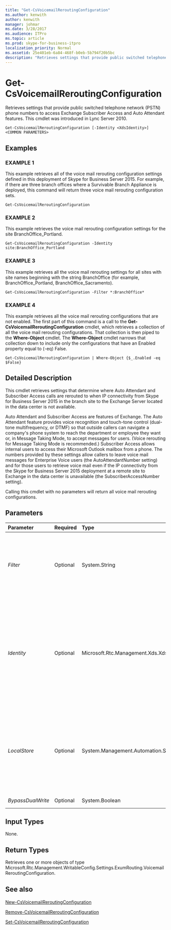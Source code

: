 ```yaml
---
title: "Get-CsVoicemailReroutingConfiguration"
ms.author: kenwith
author: kenwith
manager: johmar
ms.date: 3/28/2017
ms.audience: ITPro
ms.topic: article
ms.prod: skype-for-business-itpro
localization_priority: Normal
ms.assetid: 25e401eb-6a84-468f-b0eb-5b794f20b5bc
description: "Retrieves settings that provide public switched telephone network (PSTN) phone numbers to access Exchange Subscriber Access and Auto Attendant features. This cmdlet was introduced in Lync Server 2010."
---
```


# Get-CsVoicemailReroutingConfiguration
 
Retrieves settings that provide public switched telephone network (PSTN) phone numbers to access Exchange Subscriber Access and Auto Attendant features. This cmdlet was introduced in Lync Server 2010.
  
```
Get-CsVoicemailReroutingConfiguration [-Identity <XdsIdentity>] <COMMON PARAMETERS>

```

## Examples

### EXAMPLE 1

This example retrieves all of the voice mail rerouting configuration settings defined in this deployment of Skype for Business Server 2015. For example, if there are three branch offices where a Survivable Branch Appliance is deployed, this command will return three voice mail rerouting configuration sets.
  
```
Get-CsVoicemailReroutingConfiguration
```

### EXAMPLE 2

This example retrieves the voice mail rerouting configuration settings for the site BranchOffice_Portland.
  
```
Get-CsVoicemailReroutingConfiguration -Identity site:BranchOffice_Portland
```

### EXAMPLE 3

This example retrieves all the voice mail rerouting settings for all sites with site names beginning with the string BranchOffice (for example, BranchOffice_Portland, BranchOffice_Sacramento). 
  
```
Get-CsVoicemailReroutingConfiguration -Filter *:BranchOffice*
```

### EXAMPLE 4

This example retrieves all the voice mail rerouting configurations that are not enabled. The first part of this command is a call to the **Get-CsVoicemailReroutingConfiguration** cmdlet, which retrieves a collection of all the voice mail rerouting configurations. That collection is then piped to the **Where-Object** cmdlet. The **Where-Object** cmdlet narrows that collection down to include only the configurations that have an Enabled property equal to (-eq) False.
  
```
Get-CsVoicemailReroutingConfiguration | Where-Object {$_.Enabled -eq $False}
```

## Detailed Description

This cmdlet retrieves settings that determine where Auto Attendant and Subscriber Access calls are rerouted to when IP connectivity from Skype for Business Server 2015 in the branch site to the Exchange Server located in the data center is not available.
  
Auto Attendant and Subscriber Access are features of Exchange. The Auto Attendant feature provides voice recognition and touch-tone control (dual-tone multifrequency, or DTMF) so that outside callers can navigate a company's phone system to reach the department or employee they want or, in Message Taking Mode, to accept messages for users. (Voice rerouting for Message Taking Mode is recommended.) Subscriber Access allows internal users to access their Microsoft Outlook mailbox from a phone. The numbers provided by these settings allow callers to leave voice mail messages for Enterprise Voice users (the AutoAttendantNumber setting) and for those users to retrieve voice mail even if the IP connectivity from the Skype for Business Server 2015 deployment at a remote site to Exchange in the data center is unavailable (the SubscriberAccessNumber setting).
  
Calling this cmdlet with no parameters will return all voice mail rerouting configurations.
  
## Parameters

|**Parameter**|**Required**|**Type**|**Description**|
|:-----|:-----|:-----|:-----|
| _Filter_ <br/> |Optional  <br/> |System.String  <br/> |The Filter parameter allows you to retrieve configuration settings for a particular set of sites based on wildcard matching.  <br/> |
| _Identity_ <br/> |Optional  <br/> |Microsoft.Rtc.Management.Xds.XdsIdentity  <br/> |The unique identifier of the configuration you want to retrieve. For this cmdlet the Identity will be either Global or Site:\<site name\>, where \<site name\> is the name of the site to which the settings are applied.  <br/> |
| _LocalStore_ <br/> |Optional  <br/> |System.Management.Automation.SwitchParameter  <br/> |Retrieves the voice mail rerouting configuration from the local replica of the Central Management store, rather than the Central Management store itself.  <br/> |
| _BypassDualWrite_ <br/> |Optional  <br/> |System.Boolean  <br/> |PARAMVALUE: $true | $false  <br/> |
   
## Input Types

None.
  
## Return Types

Retrieves one or more objects of type Microsoft.Rtc.Management.WritableConfig.Settings.ExumRouting.VoicemailReroutingConfiguration.
  
## See also

#### 

[New-CsVoicemailReroutingConfiguration](new-csvoicemailreroutingconfiguration.md)
  
[Remove-CsVoicemailReroutingConfiguration](remove-csvoicemailreroutingconfiguration.md)
  
[Set-CsVoicemailReroutingConfiguration](set-csvoicemailreroutingconfiguration.md)

